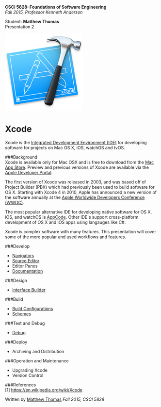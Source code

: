 **CSCI 5828: Foundations of Software Engineering**  
*Fall 2015, Professor Kenneth Anderson*

Student: **Matthew Thomas**  
Presentation 2  

![images/xcode-icon.png](images/xcode-icon.png)  
# Xcode

Xcode is the [Integrated Development Environment (IDE)](https://en.wikipedia.org/wiki/Integrated_development_environment) for developing software for projects on Mac OS X, iOS, watchOS and tvOS.

###Background  
Xcode is available only for Mac OSX and is free to download from the [Mac App Store](http://www.apple.com/osx/apps/app-store/). Preview and previous versions of Xcode are available via the [Apple Developer Portal](https://developer.apple.com).

The first version of Xcode was released in 2003, and was based off of Project Builder (PBX) which had previously been used to build software for OS X. Starting with Xcode 4 in 2010, Apple has announced a new version of the software annually at the [Apple Worldwide Developers Conference (WWDC)](https://developer.apple.com/wwdc/).  

The most popular alternative IDE for developing native software for OS X, iOS, and watchOS is [AppCode](https://www.jetbrains.com/objc/). Other IDE's support cross-platform development of OS X and iOS apps using langauges like C#.  

Xcode is complex software with many features. This presentation will cover some of the more popular and used workflows and features.  

###Develop  
* [Navigators](develop-navigators.md)  
* [Source Editor](source-editor.md)  
* [Editor Panes](editors.md)  
* [Documentation](documentation.md)  

###Design  
* [Interface Builder](interface-builder.md)  

###Build  
* [Build Configurations](build-configurations.md)  
* [Schemes](schemes.md)  

###Test and Debug  
* [Debug](area-debug.md)  

###Deploy  
* Archiving and Distribution  

###Operation and Maintenance  
* Upgrading Xcode  
* Version Control  

###References  
[1] https://en.wikipedia.org/wiki/Xcode  

Written by [Matthew Thomas](mailto:matt@bocosoft.net)
*Fall 2015, CSCI 5828*
